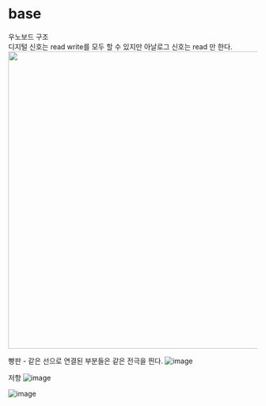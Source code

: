 # base
우노보드 구조</br>
디지털 신호는 read write를 모두 할 수 있지만 아날로그 신호는 read 만 한다.
<img src="https://github.com/rbdus0715/iot/assets/85426187/253febd7-aeb7-4760-9c3e-867f01f0e881" width="600"/>

빵판 - 같은 선으로 연결된 부분들은 같은 전극을 띈다.
![image](https://github.com/rbdus0715/iot/assets/85426187/04345236-f7bd-4206-a62d-681fd39b0f5d)

저항
![image](https://github.com/rbdus0715/iot/assets/85426187/f5ef4a23-dca4-4800-815a-3cdddb0481d7)

![image](https://github.com/rbdus0715/iot/assets/85426187/8499b3c4-c5f6-43b7-bb5b-6b8e7e26c998)
